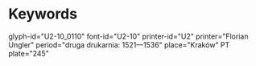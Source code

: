 # Keywords
glyph-id="U2-10_0110"
font-id="U2-10"
printer-id="U2"
printer="Florian Ungler"
period="druga drukarnia: 1521—1536"
place="Kraków"
PT plate="245"
